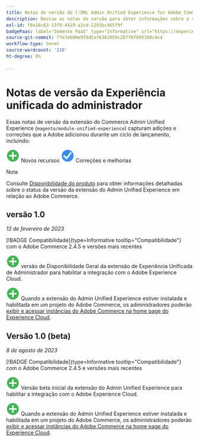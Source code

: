 ```yaml
---
title: Notas de versão do [!DNL Admin Unified Experience for Adobe Commerce]
description: Revise as notas de versão para obter informações sobre a versão mais recente da extensão  [!DNL Admin Unified Experience]  para o Commerce.
exl-id: f8a16c63-13f9-4429-a1cd-2293bc465f9f
badgePaas: label="Somente PaaS" type="Informative" url="https://experienceleague.adobe.com/en/docs/commerce/user-guides/product-solutions" tooltip="Aplica-se somente a projetos do Adobe Commerce na nuvem (infraestrutura do PaaS gerenciada pela Adobe) e a projetos locais."
source-git-commit: 77e7eb00e9f8d5af6361059c287707993180c4c4
workflow-type: tm+mt
source-wordcount: '210'
ht-degree: 0%

---
```


# Notas de versão da Experiência unificada do administrador

Essas notas de versão da extensão do Commerce Admin Unified Experience (`magento/module-unified-experience`) capturam adições e correções que a Adobe adicionou durante um ciclo de lançamento, incluindo:

![Novos](../assets/new.svg) Novos recursos
![Problema corrigido](../assets/fix.svg) Correções e melhorias


>[!NOTE]
>
>Consulte [Disponibilidade do produto](https://experienceleague.adobe.com/docs/commerce-operations/release/product-availability.html) para obter informações detalhadas sobre o status da versão da extensão do Admin Unified Experience em relação ao Adobe Commerce.

## versão 1.0

*13 de fevereiro de 2023*

[!BADGE Compatibilidade]{type=Informative tooltip="Compatibilidade"} com o Adobe Commerce 2.4.5 e versões mais recentes

![Nova](../assets/new.svg) versão de Disponibilidade Geral da extensão de Experiência Unificada de Administrador para habilitar a integração com o Adobe Experience Cloud.

![Novo](../assets/new.svg) Quando a extensão do Admin Unified Experience estiver instalada e habilitada em um projeto do Adobe Commerce, os administradores poderão [exibir e acessar instâncias do Adobe Commerce na home page do Experience Cloud](admin-unified-experience-integration-overview.md).


## Versão 1.0 (beta)

*8 de agosto de 2023*

[!BADGE Compatibilidade]{type=Informative tooltip="Compatibilidade"} com o Adobe Commerce 2.4.5 e versões mais recentes

![Nova](../assets/new.svg) Versão beta inicial da extensão do Admin Unified Experience para habilitar a integração com o Adobe Experience Cloud.

![Novo](../assets/new.svg) Quando a extensão do Admin Unified Experience estiver instalada e habilitada em um projeto do Adobe Commerce, os administradores poderão [exibir e acessar instâncias do Adobe Commerce na home page do Experience Cloud](admin-unified-experience-integration-overview.md).
